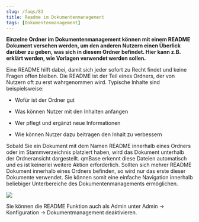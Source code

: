 ```yaml
---
slug: /faqs/83
title: Readme im Dokumentenmanagement
tags: [Dokumentenmanagement]
---
```

**Einzelne Ordner im Dokumentenmanagement können mit einem README Dokument versehen werden, um den anderen Nutzern einen Überlick darüber zu geben, was sich in diesem Ordner befindet. Hier kann z.B. erklärt werden, wie Vorlagen verwendet werden sollen.**

Eine README hilft dabei, damit sich jeder sofort zu Recht findet und keine Fragen offen bleiben. Die README ist der Teil eines Ordners, der von Nutzern oft zu erst wahrgenommen wird. Typische Inhalte sind beispielsweise:

*   Wofür ist der Ordner gut

*   Was können Nutzer mit den Inhalten anfangen

*   Wer pflegt und ergänzt neue Informationen

*   Wie können Nutzer dazu beitragen den Inhalt zu verbessern

Sobald Sie ein Dokument mit dem Namen README innerhalb eines Ordners oder im Stammverzeichnis platziert haben, wird das Dokument unterhalb der Ordneransicht dargestellt. qmBase erkennt diese Dateien automatisch und es ist keinerlei weitere Aktion erforderlich. Sollten sich mehrer README Dokument innerhalb eines Ordners befinden, so wird nur das erste dieser Dokumente verwendet. Sie können somit eine einfache Navigation innerhalb beliebiger Unterbereiche des Dokumentenmanagements ermöglichen.

![](https://caqadmin.blob.core.windows.net/faqs/83-images/mceclip0.png)

Sie können die README Funktion auch als Admin unter Admin -> Konfiguration -> Dokumentmanagement deaktivieren.